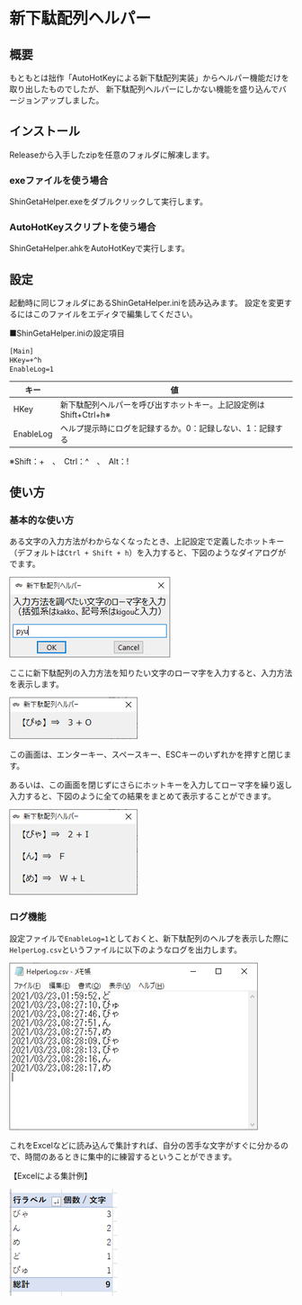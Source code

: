 # 新下駄配列ヘルパー

## 概要

もともとは拙作「AutoHotKeyによる新下駄配列実装」からヘルパー機能だけを取り出したものでしたが、
新下駄配列ヘルパーにしかない機能を盛り込んでバージョンアップしました。

## インストール

Releaseから入手したzipを任意のフォルダに解凍します。

### exeファイルを使う場合

ShinGetaHelper.exeをダブルクリックして実行します。

### AutoHotKeyスクリプトを使う場合

ShinGetaHelper.ahkをAutoHotKeyで実行します。


## 設定

起動時に同じフォルダにあるShinGetaHelper.iniを読み込みます。
設定を変更するにはこのファイルをエディタで編集してください。

■ShinGetaHelper.iniの設定項目
```
[Main]
HKey=+^h
EnableLog=1
```

|キー|値|
|---|----|
|HKey|新下駄配列ヘルパーを呼び出すホットキー。上記設定例はShift+Ctrl+h※|
|EnableLog|ヘルプ提示時にログを記録するか。0：記録しない、1：記録する|

※Shift：+　、　Ctrl：^　、　Alt：!

## 使い方

### 基本的な使い方

ある文字の入力方法がわからなくなったとき、上記設定で定義したホットキー（デフォルトは`Ctrl + Shift + h`）を入力すると、下図のようなダイアログがでます。

![ローマ字入力](./img/input.png "ローマ字入力")

ここに新下駄配列の入力方法を知りたい文字のローマ字を入力すると、入力方法を表示します。

![結果表示](./img/result.png "結果表示")

この画面は、エンターキー、スペースキー、ESCキーのいずれかを押すと閉じます。

あるいは、この画面を閉じずにさらにホットキーを入力してローマ字を繰り返し入力すると、下図のように全ての結果をまとめて表示することができます。

![結果表示2](./img/result_multi.png "結果表示2")


### ログ機能

設定ファイルで`EnableLog=1`としておくと、新下駄配列のヘルプを表示した際に`HelperLog.csv`というファイルに以下のようなログを出力します。

![ログ](./img/log.png "ログ")

これをExcelなどに読み込んで集計すれば、自分の苦手な文字がすぐに分かるので、時間のあるときに集中的に練習するということができます。

【Excelによる集計例】

![Excel](./img/excel.png "Excel")